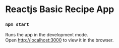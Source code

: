 # Reactjs Basic Recipe App

### `npm start`

Runs the app in the development mode.\
Open [http://localhost:3000](http://localhost:3000) to view it in the browser.
